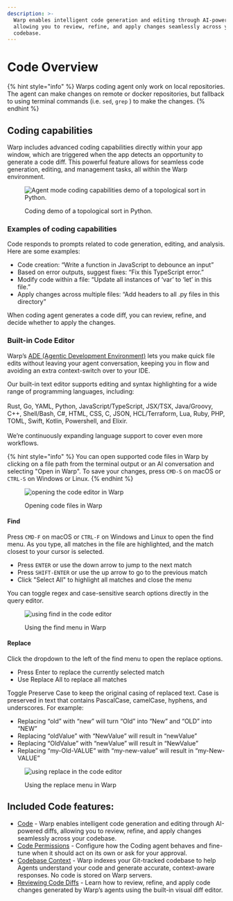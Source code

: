 ```yaml
---
description: >-
  Warp enables intelligent code generation and editing through AI-powered diffs,
  allowing you to review, refine, and apply changes seamlessly across your
  codebase.
---
```


# Code Overview

{% hint style="info" %}
Warps coding agent only work on local repositories. The agent can make changes on remote or docker repositories, but fallback to using terminal commands (i.e. `sed`, `grep` ) to make the changes.
{% endhint %}

## Coding capabilities

Warp includes advanced coding capabilities directly within your app window, which are triggered when the app detects an opportunity to generate a code diff. This powerful feature allows for seamless code generation, editing, and management tasks, all within the Warp environment.

<figure><img src="https://2297236823-files.gitbook.io/~/files/v0/b/gitbook-x-prod.appspot.com/o/spaces%2F-MbqIgTw17KQvq_DQuRr%2Fuploads%2Fgit-blob-f0cc5c9693dbb023243c7147c7b7f37e126b0d3d%2Fagent-mode-coding-capabilities.gif?alt=media" alt="Agent mode coding capabilities demo of a topological sort in Python."><figcaption><p>Coding demo of a topological sort in Python.</p></figcaption></figure>

### Examples of coding capabilities

Code responds to prompts related to code generation, editing, and analysis. Here are some examples:

* Code creation: “Write a function in JavaScript to debounce an input”
* Based on error outputs, suggest fixes: “Fix this TypeScript error.”
* Modify code within a file: “Update all instances of ‘var’ to ‘let’ in this file.”
* Apply changes across multiple files: “Add headers to all .py files in this directory”

When coding agent generates a code diff, you can review, refine, and decide whether to apply the changes.

### Built-in Code Editor

Warp’s [ADE (Agentic Development Environment)](https://www.warp.dev/blog/reimagining-coding-agentic-development-environment) lets you make quick file edits without leaving your agent conversation, keeping you in flow and avoiding an extra context-switch over to your IDE.

Our built-in text editor supports editing and syntax highlighting for a wide range of programming languages, including: \
\
Rust, Go, YAML, Python, JavaScript/TypeScript, JSX/TSX, Java/Groovy, C++, Shell/Bash, C#, HTML, CSS, C, JSON, HCL/Terraform, Lua, Ruby, PHP, TOML, Swift, Kotlin, Powershell, and Elixir. \
\
We’re continuously expanding language support to cover even more workflows.

{% hint style="info" %}
You can open supported code files in Warp by clicking on a file path from the terminal output or an AI conversation and selecting "Open in Warp". To save your changes, press `CMD-S` on macOS or `CTRL-S` on Windows or Linux.
{% endhint %}

<figure><img src="https://2297236823-files.gitbook.io/~/files/v0/b/gitbook-x-prod.appspot.com/o/spaces%2F-MbqIgTw17KQvq_DQuRr%2Fuploads%2FcPfFWMQmmEjRc2oBarqf%2FCleanShot%202024-12-20%20at%2017.15.32.gif?alt=media&#x26;token=517529ec-48b5-44f5-ad07-78e587428f3e" alt="opening the code editor in Warp"><figcaption><p>Opening code files in Warp</p></figcaption></figure>

#### Find

Press `CMD-F` on macOS or `CTRL-F` on Windows and Linux to open the find menu. As you type, all matches in the file are highlighted, and the match closest to your cursor is selected.

* Press `ENTER` or use the down arrow to jump to the next match
* Press `SHIFT-ENTER` or use the up arrow to go to the previous match
* Click "Select All" to highlight all matches and close the menu

You can toggle regex and case-sensitive search options directly in the query editor.

<figure><img src="https://2297236823-files.gitbook.io/~/files/v0/b/gitbook-x-prod.appspot.com/o/spaces%2F-MbqIgTw17KQvq_DQuRr%2Fuploads%2Fgit-blob-855117616ffd1d4361aaf770ac3388045616e48d%2Fcode-find-menu.gif?alt=media" alt="using find in the code editor"><figcaption><p>Using the find menu in Warp</p></figcaption></figure>

#### Replace

Click the dropdown to the left of the find menu to open the replace options.

* Press Enter to replace the currently selected match
* Use Replace All to replace all matches

Toggle Preserve Case to keep the original casing of replaced text. Case is preserved in text that contains PascalCase, camelCase, hyphens, and underscores. For example:

* Replacing “old” with “new” will turn “Old” into “New” and “OLD” into “NEW”
* Replacing “oldValue” with “NewValue” will result in “newValue”
* Replacing “OldValue” with “newValue” will result in “NewValue”
* Replacing “my-Old-VALUE” with “my-new-value” will result in “my-New-VALUE”

<figure><img src="https://2297236823-files.gitbook.io/~/files/v0/b/gitbook-x-prod.appspot.com/o/spaces%2F-MbqIgTw17KQvq_DQuRr%2Fuploads%2Fgit-blob-8e786a8f163bde3d9e695a1485e7f55d921222dd%2Fcode-replace-menu.gif?alt=media" alt="using replace in the code editor"><figcaption><p>Using the replace menu in Warp</p></figcaption></figure>

## Included Code features:

* [Code](code-overview) - Warp enables intelligent code generation and editing through AI-powered diffs, allowing you to review, refine, and apply changes seamlessly across your codebase.
* [Code Permissions](code-permissions) - Configure how the Coding agent behaves and fine-tune when it should act on its own or ask for your approval.
* [Codebase Context](codebase-context) - Warp indexes your Git-tracked codebase to help Agents understand your code and generate accurate, context-aware responses. No code is stored on Warp servers.
* [Reviewing Code Diffs](reviewing-code) - Learn how to review, refine, and apply code changes generated by Warp’s agents using the built-in visual diff editor.
